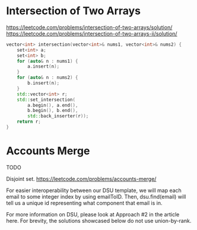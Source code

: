 # Intersection of Two Arrays

https://leetcode.com/problems/intersection-of-two-arrays/solution/
https://leetcode.com/problems/intersection-of-two-arrays-ii/solution/

```cpp
vector<int> intersection(vector<int>& nums1, vector<int>& nums2) {
    set<int> a;
    set<int> b;
    for (auto& n : nums1) {
        a.insert(n);
    }
    for (auto& n : nums2) {
        b.insert(n);
    }
    std::vector<int> r;
    std::set_intersection(
        a.begin(), a.end(),
        b.begin(), b.end(),
        std::back_inserter(r));
    return r;
}

```

# Accounts Merge

TODO

Disjoint set.
https://leetcode.com/problems/accounts-merge/

For easier interoperability between our DSU template, we will map each email to some integer index by using emailToID. Then, dsu.find(email) will tell us a unique id representing what component that email is in.

For more information on DSU, please look at Approach #2 in the article here. For brevity, the solutions showcased below do not use union-by-rank.
